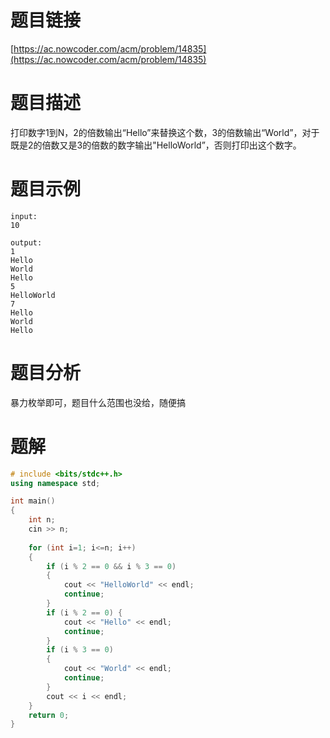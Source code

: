 # 题目链接

[https://ac.nowcoder.com/acm/problem/14835](https://ac.nowcoder.com/acm/problem/14835)

# 题目描述

打印数字1到N，2的倍数输出“Hello”来替换这个数，3的倍数输出“World”，对于既是2的倍数又是3的倍数的数字输出"HelloWorld”，否则打印出这个数字。

# 题目示例

```text
input:
10

output:
1
Hello
World
Hello
5
HelloWorld
7
Hello
World
Hello

```

# 题目分析

暴力枚举即可，题目什么范围也没给，随便搞

# 题解

```C++
# include <bits/stdc++.h>
using namespace std;

int main() 
{
    int n;
    cin >> n;
    
    for (int i=1; i<=n; i++)
    {
        if (i % 2 == 0 && i % 3 == 0)
        {
            cout << "HelloWorld" << endl;
            continue;
        }
        if (i % 2 == 0) {
            cout << "Hello" << endl;
            continue;
        }
        if (i % 3 == 0)
        {
            cout << "World" << endl;
            continue;
        }
        cout << i << endl;
    }
    return 0;
}
```